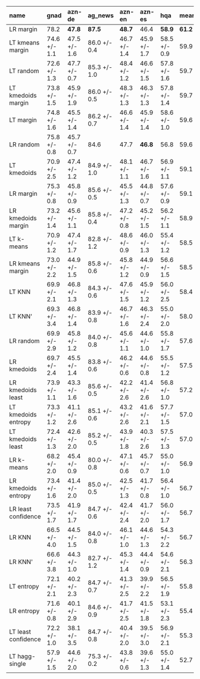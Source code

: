 | name                | gnad         | azn-de       | ag_news      | azn-en       | azn-es       | hqa          | mean     |
|:--------------------|:-------------|:-------------|:-------------|:-------------|:-------------|:-------------|:---------|
| LR margin           | 78.2         | **47.8**     | **87.5**     | **48.7**     | 46.4         | **58.9**     | **61.2** |
| LT kmeans margin    | 74.6 +/- 1.1 | 47.5 +/- 1.6 | 86.0 +/- 0.4 | 46.7 +/- 1.4 | 45.9 +/- 1.7 | 58.5 +/- 0.9 | 59.9     |
| LT random           | 72.6 +/- 1.3 | 47.7 +/- 0.7 | 85.3 +/- 1.0 | 48.4 +/- 1.2 | 46.6 +/- 1.5 | 57.8 +/- 1.6 | 59.7     |
| LT kmedoids margin  | 73.8 +/- 1.5 | 45.9 +/- 1.9 | 86.0 +/- 0.5 | 48.3 +/- 1.3 | 46.3 +/- 1.3 | 57.8 +/- 1.4 | 59.7     |
| LT margin           | 74.8 +/- 1.6 | 45.5 +/- 1.4 | 86.2 +/- 0.7 | 46.6 +/- 1.4 | 45.9 +/- 1.4 | 58.6 +/- 1.0 | 59.6     |
| LR random           | 75.8 +/- 0.8 | 45.7 +/- 0.7 | 84.6         | 47.7         | **46.8**     | 56.8         | 59.6     |
| LT kmedoids         | 70.9 +/- 2.5 | 47.4 +/- 1.2 | 84.9 +/- 1.0 | 48.1 +/- 1.1 | 46.7 +/- 1.6 | 56.9 +/- 1.1 | 59.1     |
| LR margin           | 75.3 +/- 0.8 | 45.8 +/- 0.9 | 85.6 +/- 0.5 | 45.5 +/- 1.3 | 44.8 +/- 0.7 | 57.6 +/- 0.9 | 59.1     |
| LR kmedoids margin  | 73.2 +/- 1.4 | 45.6 +/- 1.1 | 85.8 +/- 0.4 | 47.2 +/- 0.8 | 45.2 +/- 1.5 | 56.2 +/- 1.1 | 58.9     |
| LT k-means          | 70.9 +/- 1.2 | 47.4 +/- 1.7 | 82.8 +/- 1.2 | 48.6 +/- 0.9 | 46.0 +/- 1.3 | 55.4 +/- 1.2 | 58.5     |
| LR kmeans margin    | 73.0 +/- 2.2 | 44.9 +/- 1.5 | 85.8 +/- 0.6 | 45.8 +/- 1.2 | 44.9 +/- 0.9 | 56.6 +/- 1.5 | 58.5     |
| LT KNN              | 69.9 +/- 2.1 | 46.8 +/- 1.3 | 84.3 +/- 0.6 | 47.6 +/- 1.5 | 45.9 +/- 1.2 | 56.0 +/- 2.5 | 58.4     |
| LT KNN'             | 69.3 +/- 3.4 | 46.8 +/- 1.4 | 83.9 +/- 0.8 | 46.7 +/- 1.6 | 46.3 +/- 2.4 | 55.0 +/- 2.0 | 58.0     |
| LR random           | 69.9 +/- 2.9 | 45.8 +/- 1.2 | 84.0 +/- 0.8 | 45.6 +/- 1.1 | 44.6 +/- 1.0 | 55.8 +/- 1.7 | 57.6     |
| LR kmedoids         | 69.7 +/- 2.4 | 45.5 +/- 1.4 | 83.8 +/- 0.6 | 46.2 +/- 0.6 | 44.6 +/- 0.8 | 55.5 +/- 1.2 | 57.5     |
| LR kmedoids least   | 73.9 +/- 1.1 | 43.3 +/- 1.6 | 85.6 +/- 0.5 | 42.2 +/- 2.6 | 41.4 +/- 2.6 | 56.8 +/- 1.0 | 57.2     |
| LT kmedoids entropy | 73.3 +/- 1.2 | 41.1 +/- 2.6 | 85.1 +/- 0.6 | 43.2 +/- 2.6 | 41.6 +/- 2.1 | 57.7 +/- 1.5 | 57.0     |
| LT kmedoids least   | 72.4 +/- 1.3 | 42.6 +/- 2.0 | 85.2 +/- 0.5 | 43.9 +/- 1.8 | 40.3 +/- 2.6 | 57.5 +/- 1.3 | 57.0     |
| LR k-means          | 68.2 +/- 2.0 | 45.4 +/- 0.9 | 80.0 +/- 0.8 | 47.1 +/- 0.6 | 45.7 +/- 0.7 | 55.0 +/- 1.0 | 56.9     |
| LR kmedoids entropy | 73.4 +/- 1.6 | 41.4 +/- 2.0 | 85.0 +/- 0.5 | 42.5 +/- 1.3 | 41.7 +/- 0.8 | 56.4 +/- 1.0 | 56.7     |
| LR least confidence | 73.5 +/- 1.7 | 41.9 +/- 1.7 | 84.7 +/- 0.6 | 42.4 +/- 2.4 | 41.7 +/- 2.0 | 56.0 +/- 1.7 | 56.7     |
| LR KNN              | 66.5 +/- 4.0 | 44.5 +/- 1.5 | 84.0 +/- 0.8 | 46.1 +/- 1.0 | 44.6 +/- 1.3 | 54.3 +/- 2.2 | 56.7     |
| LR KNN'             | 66.6 +/- 3.8 | 44.3 +/- 1.0 | 82.7 +/- 1.2 | 45.3 +/- 1.4 | 44.4 +/- 0.9 | 54.6 +/- 2.1 | 56.3     |
| LT entropy          | 72.1 +/- 2.1 | 40.2 +/- 2.3 | 84.7 +/- 0.7 | 41.3 +/- 2.5 | 39.9 +/- 2.2 | 56.5 +/- 1.9 | 55.8     |
| LR entropy          | 71.6 +/- 0.8 | 40.1 +/- 2.9 | 84.6 +/- 0.9 | 41.7 +/- 2.5 | 41.5 +/- 1.8 | 53.1 +/- 2.3 | 55.4     |
| LT least confidence | 72.2 +/- 1.0 | 38.1 +/- 3.5 | 84.7 +/- 0.8 | 40.4 +/- 2.0 | 39.5 +/- 3.0 | 56.9 +/- 2.1 | 55.3     |
| LT hagg-single      | 57.9 +/- 1.5 | 44.6 +/- 2.0 | 75.3 +/- 0.2 | 43.8 +/- 0.6 | 39.6 +/- 1.3 | 55.0 +/- 1.4 | 52.7     |